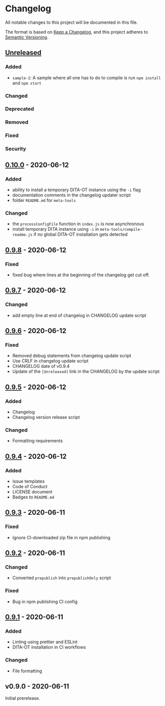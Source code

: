 # Changelog
All notable changes to this project will be documented in this file.

The format is based on [Keep a Changelog](https://keepachangelog.com/en/1.0.0/),
and this project adheres to [Semantic Versioning](https://semver.org/spec/v2.0.0.html).

## [Unreleased]
### Added
- `sample-2`: A sample where all one has to do to compile is run `npm install` and `npm start`
### Changed
### Deprecated
### Removed
### Fixed
### Security
## [0.10.0] - 2020-06-12
### Added
- ability to install a temporary DITA-OT instance using the `-i` flag
- documentation comments in the changelog updater script
- folder `README.md` for `meta-tools`
### Changed
- the `processConfigFile` function in `index.js` is now asynchronous
- install temporary DITA instance using `-i` in `meta-tools/compile-readme.js` if no global DITA-OT installation gets detected
## [0.9.8] - 2020-06-12
### Fixed
- fixed bug where lines at the beginning of the changelog get cut off.
## [0.9.7] - 2020-06-12
### Changed
- add empty line at end of changelog in CHANGELOG update script
## [0.9.6] - 2020-06-12
### Fixed
- Removed debug statements from changelog update script
- Use CRLF in changelog update script
- CHANGELOG date of v0.9.4
- Update of the `[Unreleased]` link in the CHANGELOG by the update script
## [0.9.5] - 2020-06-12
### Added
- Changelog
- Changelog version release script
### Changed
- Formatting requirements
## [0.9.4] - 2020-06-12
### Added
- Issue templates
- Code of Conduct
- LICENSE document
- Badges to `README.md`
## [0.9.3] - 2020-06-11
### Fixed
- Ignore CI-downloaded zip file in npm publishing
## [0.9.2] - 2020-06-11
### Changed
- Converted `prepublish` into `prepublishOnly` script
### Fixed
- Bug in npm publishing CI config
## [0.9.1] - 2020-06-11
### Added
- Linting using prettier and ESLint
- DITA-OT installation in CI workflows
### Changed
- File formatting

## v0.9.0 - 2020-06-11
Initial prerelease.

[Unreleased]: https://github.com/fliegwerk/dita-ot-helper/compare/v0.10.0...HEAD
[0.9.1]: https://github.com/fliegwerk/dita-ot-helper/compare/v0.9.0...v0.9.1
[0.9.2]: https://github.com/fliegwerk/dita-ot-helper/compare/v0.9.1...v0.9.2
[0.9.3]: https://github.com/fliegwerk/dita-ot-helper/compare/v0.9.2...v0.9.3
[0.9.4]: https://github.com/fliegwerk/dita-ot-helper/compare/v0.9.3...v0.9.4
[0.9.5]: https://github.com/fliegwerk/dita-ot-helper/compare/v0.9.4...v0.9.5
[0.9.6]: https://github.com/fliegwerk/dita-ot-helper/compare/v0.9.5...v0.9.6
[0.9.7]: https://github.com/fliegwerk/dita-ot-helper/compare/v0.9.6...v0.9.7
[0.9.8]: https://github.com/fliegwerk/dita-ot-helper/compare/v0.9.7...v0.9.8
[0.10.0]: https://github.com/fliegwerk/dita-ot-helper/compare/v0.9.8...v0.10.0
